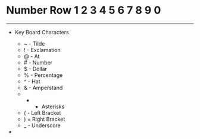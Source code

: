 # Number Row 1 2 3 4 5 6 7 8 9 0
<hr>

- Key Board Characters
  - ~ - Tilde
  - ! - Exclamation
  - @ - At
  - \# - Number
  - $ - Dollar
  - % - Percentage
  - ^ - Hat
  - & - Amperstand
  - * - Asterisks
  - ( - Left Bracket
  - ) = Right Bracket
  - _ - Underscore
 
-
